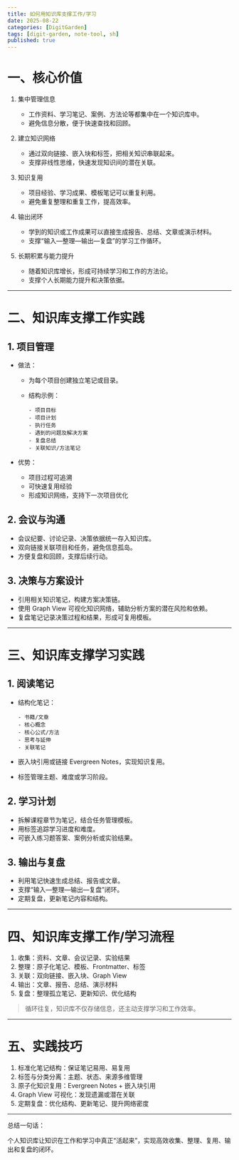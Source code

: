 ```yaml
---
title: 如何用知识库支撑工作/学习
date: 2025-08-22
categories: [DigitGarden]
tags: [digit-garden, note-tool, sh]
published: true
---
```


# 一、核心价值

1. 集中管理信息

   * 工作资料、学习笔记、案例、方法论等都集中在一个知识库中。
   * 避免信息分散，便于快速查找和回顾。

2. 建立知识网络

   * 通过双向链接、嵌入块和标签，把相关知识串联起来。
   * 支撑非线性思维，快速发现知识间的潜在关联。

3. 知识复用

   * 项目经验、学习成果、模板笔记可以重复利用。
   * 避免重复整理和重复工作，提高效率。

4. 输出闭环

   * 学到的知识或工作成果可以直接生成报告、总结、文章或演示材料。
   * 支撑“输入—整理—输出—复盘”的学习工作循环。

5. 长期积累与能力提升

   * 随着知识库增长，形成可持续学习和工作的方法论。
   * 支撑个人长期能力提升和决策依据。

---

# 二、知识库支撑工作实践

## 1. 项目管理

* 做法：

  * 为每个项目创建独立笔记或目录。
  * 结构示例：

    ```text
    - 项目目标
    - 项目计划
    - 执行任务
    - 遇到的问题及解决方案
    - 复盘总结
    - 关联知识/方法笔记
    ```
* 优势：

  * 项目过程可追溯
  * 可快速复用经验
  * 形成知识网络，支持下一次项目优化

## 2. 会议与沟通

* 会议纪要、讨论记录、决策依据统一存入知识库。
* 双向链接关联项目和任务，避免信息孤岛。
* 方便复盘和回顾，支撑后续行动。

## 3. 决策与方案设计

* 引用相关知识笔记，构建方案决策链。
* 使用 Graph View 可视化知识网络，辅助分析方案的潜在风险和依赖。
* 复盘笔记记录决策过程和结果，形成可复用模板。

---

# 三、知识库支撑学习实践

## 1. 阅读笔记

* 结构化笔记：

  ```text
  - 书籍/文章
  - 核心概念
  - 核心公式/方法
  - 思考与延伸
  - 关联笔记
  ```
* 嵌入块引用或链接 Evergreen Notes，实现知识复用。
* 标签管理主题、难度或学习阶段。

## 2. 学习计划

* 拆解课程章节为笔记，结合任务管理模板。
* 用标签追踪学习进度和难度。
* 可嵌入练习题答案、案例分析或实验结果。

## 3. 输出与复盘

* 利用笔记快速生成总结、报告或文章。
* 支撑“输入—整理—输出—复盘”闭环。
* 定期复盘，更新笔记内容和结构。

---

# 四、知识库支撑工作/学习流程

1. 收集：资料、文章、会议记录、实验结果
2. 整理：原子化笔记、模板、Frontmatter、标签
3. 关联：双向链接、嵌入块、Graph View
4. 输出：文章、报告、总结、演示材料
5. 复盘：整理孤立笔记、更新知识、优化结构

> 循环往复，知识库不仅存储信息，还主动支撑学习和工作效率。

---

# 五、实践技巧

1. 标准化笔记结构：保证笔记易用、易复用
2. 标签与分类分离：主题、状态、来源多维管理
3. 原子化知识复用：Evergreen Notes + 嵌入块引用
4. Graph View 可视化：发现遗漏或潜在关联
5. 定期复盘：优化结构、更新笔记、提升网络密度

---

总结一句话：

个人知识库让知识在工作和学习中真正“活起来”，实现高效收集、整理、复用、输出和复盘的闭环。